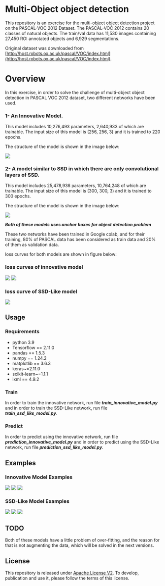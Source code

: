 # Multi-Object object detection

This repository is an exercise for the multi-object object detection project on the PASCAL-VOC 2012 Dataset.
The PASCAL-VOC 2012 contains 20 classes of natural objects. The train/val data has 11,530 images containing 27,450 ROI 
annotated objects and 6,929 segmentations.

Original dataset was downloaded from [http://host.robots.ox.ac.uk/pascal/VOC/index.html](http://host.robots.ox.ac.uk/pascal/VOC/index.html).

# Overview

In this exercise, in order to solve the challenge of multi-object object detection in PASCAL VOC 2012 dataset, two 
different networks have been used. 
### 1- An Innovative Model.

This model includes 10,276,493 parameters, 2,640,933 of which are trainable. The input size of this model is 
(256, 256, 3) and it is trained to 220 epochs.

The structure of the model is shown in the image below:

<img src="./images/innovative model graph.png">

### 2- A model similar to SSD in which there are only convolutional layers of SSD.

This model includes 25,478,936 parameters, 10,764,248 of which are trainable. The input size of this model is 
(300, 300, 3) and it is trained to 300 epochs.

The structure of the model is shown in the image below:

<img src="./images/ssd-like model graph.png">

***Both of these models uses anchor boxes for object detection problem***

These two networks have been trained in Google colab, and for their training, 80% of PASCAL data has been considered as train 
data and 20% of them as validation data.

loss curves for both models are shown in figure below:

### loss curves of innovative model

<img src="./images/class_loss innovative model.png">
<img src="./images/offset_loss innovative model.png">

### loss curve of SSD-Like model

<img src="./images/loss SSD-like model.png">

## Usage

### Requirements

- python 3.9
- Tensorflow == 2.11.0
- pandas == 1.5.3
- numpy == 1.24.2
- matplotlib == 3.6.3
- keras~=2.11.0
- scikit-learn~=1.1.1
- lxml == 4.9.2

### Train

In order to train the innovative network, run file ***train_innovative_model.py*** and in order to train the SSD-Like
network, run file ***train_ssd_like_model.py***.

### Predict

In order to predict using the innovative network, run file ***prediction_innovative_model.py*** and in order to predict 
using the SSD-Like network, run file ***prediction_ssd_like_model.py***.

## Examples

### Innovative Model Examples

<img src="./images/prediction innovative model/fig 1.png">
<img src="./images/prediction innovative model/fig 2.png">
<img src="./images/prediction innovative model/fig 3.png">

### SSD-Like Model Examples

<img src="./images/prediction ssd_like model/fig 1.png">
<img src="./images/prediction ssd_like model/fig 2.png">
<img src="./images/prediction ssd_like model/fig 3.png">

## TODO

Both of these models have a little problem of over-fitting, and the reason for that is not augmenting the data, which 
will be solved in the next versions.

## License
This repository is released under [Apache License V2](http://www.apache.org/licenses/LICENSE-2.0). To develop,
publication and use it, please follow the terms of this license.
